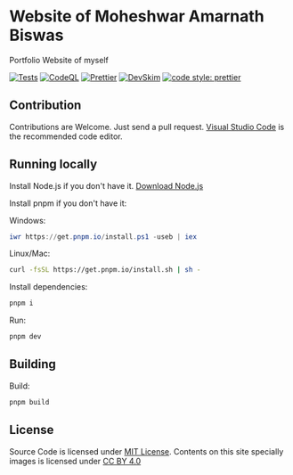 # Website of Moheshwar Amarnath Biswas

Portfolio Website of myself

[![Tests](https://github.com/fluentmoheshwar/fluentmoheshwar-site/actions/workflows/test.yml/badge.svg)](https://github.com/fluentmoheshwar/fluentmoheshwar-site/actions/workflows/test.yml)
[![CodeQL](https://github.com/fluentmoheshwar/fluentmoheshwar-site/actions/workflows/codeql.yml/badge.svg)](https://github.com/fluentmoheshwar/fluentmoheshwar-site/actions/workflows/codeql.yml)
[![Prettier](https://github.com/fluentmoheshwar/fluentmoheshwar-site/actions/workflows/prettier.yml/badge.svg)](https://github.com/fluentmoheshwar/fluentmoheshwar-site/actions/workflows/prettier.yml)
[![DevSkim](https://github.com/fluentmoheshwar/fluentmoheshwar-site/actions/workflows/devskim.yml/badge.svg)](https://github.com/fluentmoheshwar/fluentmoheshwar-site/actions/workflows/devskim.yml)
[![code style: prettier](https://img.shields.io/badge/code_style-prettier-ff69b4.svg?style=flat-square)](https://github.com/prettier/prettier)

## Contribution

Contributions are Welcome. Just send a pull request. [Visual Studio Code](https://code.visualstudio.com) is the recommended code editor.

## Running locally

Install Node.js if you don't have it. [Download Node.js](https://nodejs.org/)

Install pnpm if you don't have it:

Windows:

```powershell
iwr https://get.pnpm.io/install.ps1 -useb | iex
```

Linux/Mac:

```bash
curl -fsSL https://get.pnpm.io/install.sh | sh -
```

Install dependencies:

```powershell
pnpm i
```

Run:

```powershell
pnpm dev
```

## Building

Build:

```powershell
pnpm build
```

## License

Source Code is licensed under [MIT License](https://github.com/fluentmoheshwar/fluentmoheshwar-site/blob/main/LICENSE.md). Contents on this site specially images is licensed under [CC BY 4.0](https://creativecommons.org/licenses/by/4.0/)
